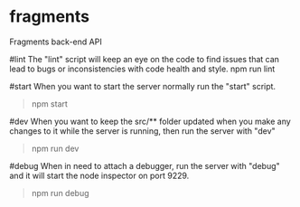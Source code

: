 # fragments

Fragments back-end API

#lint
The "lint" script will keep an eye on the code to find issues that can lead to bugs or inconsistencies with code health and style.
npm run lint

#start
When you want to start the server normally run the "start" script.

> npm start

#dev
When you want to keep the src/\*\* folder updated when you make any changes to it while the server is running, then run the server with "dev"

> npm run dev

#debug
When in need to attach a debugger, run the server with "debug" and it will start the node inspector on port 9229.

> npm run debug
